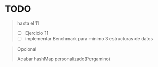 # TODO #

>
>
> hasta el 11
> 
> - [ ] Ejercicio 11
> - [ ] implementar Benchmark para minimo 3 estructuras de datos
>



>
>Opcional
>
>Acabar  hashMap  personalizado(Pergamino) 